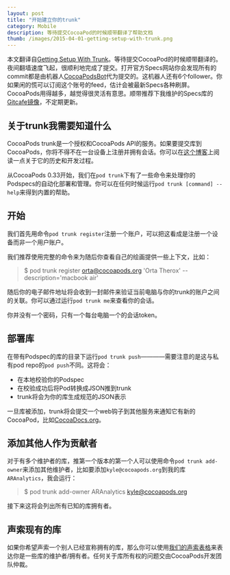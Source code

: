```yaml
---
layout: post
title: "开始建立你的trunk"
category: Mobile
description: 等待提交CocoaPod的时候顺带翻译了帮助文档
thumb: /images/2015-04-01-getting-setup-with-trunk.png
---
```


本文翻译自[Getting Setup With Trunk](http://guides.cocoapods.org/making/getting-setup-with-trunk.html)。等待提交CocoaPod的时候顺带翻译的。夜间翻墙速度飞起，很顺利地完成了提交。打开官方Specs网站你会发现所有的commit都是由机器人[CocoaPodsBot](https://github.com/CocoaPodsBot)代为提交的。这机器人还有6个follower。你如果闲的慌可以订阅这个账号的feed，估计会被最新Specs各种刷屏。CocoaPods用得越多，越觉得很灵活有意思。顺带推荐下我维护的Specs库的[Gitcafe镜像](https://gitcafe.com/yellowxz/Specs)，不定期更新。

## 关于trunk我需要知道什么

CocoaPods trunk是一个授权和CocoaPods API的服务。如果要提交库到CocoaPods，你将不得不在一台设备上注册并拥有会话。你可以在[这个博客](http://blog.cocoapods.org/CocoaPods-Trunk/)上阅读一点关于它的历史和开发过程。

从CocoaPods 0.33开始，我们在`pod trunk`下有了一些命令来处理你的Podspecs的自动化部署和管理。你可以在任何时候运行`pod trunk [command] --help`来得到内置的帮助。

## 开始

我们首先用命令`pod trunk register`注册一个账户，可以把这看成是注册一个设备而非一个用户账户。

我们推荐使用完整的命令来为随后你查看自己的绘画提供一些上下文，比如：

> $ pod trunk register orta@cocoapods.org 'Orta Therox' --description='macbook air'

随后你的电子邮件地址将会收到一封邮件来验证当前电脑与你的trunk的账户之间的关联。你可以通过运行`pod trunk me`来查看你的会话。

你并没有一个密码，只有一个每台电脑一个的会话token。

## 部署库

在带有Podspec的库的目录下运行`pod trunk push`————需要注意的是这与私有pod repo的`pod push`不同。这将会：

* 在本地校验你的Podspec
* 在校验成功后将Pod转换成JSON推到trunk
* trunk将会为你的库生成规范的JSON表示

一旦库被添加，trunk将会提交一个web钩子到其他服务来通知它有新的CocoaPod，比如[CocoaDocs.org](http://cocoadocs.org/)。

## 添加其他人作为贡献者

对于有多个维护者的库，推第一个版本的第一个人可以使用命令`pod trunk add-owner`来添加其他维护者，比如要添加`kyle@cocoapods.org`到我的库`ARAnalytics`，我会运行：

> $ pod trunk add-owner ARAnalytics kyle@cocoapods.org

接下来这将会列出所有已知的库拥有者。

## 声索现有的库

如果你希望声索一个别人已经宣称拥有的库，那么你可以使用[我们的声索表格](https://trunk.cocoapods.org/claims/new)来表达你是一些库的维护者/拥有者。任何关于库所有权的问题交由CocoaPods开发团队仲裁。
